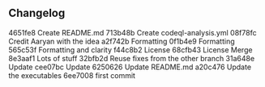 

## Changelog

4651fe8 Create README.md
713b48b Create codeql-analysis.yml
08f78fc Credit Aaryan with the idea
a2f742b Formatting
0f1b4e9 Formatting
565c53f Formatting and clarity
f44c8b2 License
68cfb43 License Merge
8e3aaf1 Lots of stuff
32bfb2d Reuse fixes from the other branch
31a648e Update
cee07bc Update
6250626 Update README.md
a20c476 Update the executables
6ee7008 first commit

